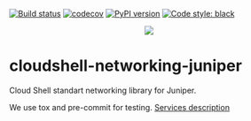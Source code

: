 [![Build status](https://github.com/QualiSystems/cloudshell-networking-juniper/workflows/CI/badge.svg?branch=master)](https://github.com/QualiSystems/cloudshell-networking-juniper/actions?query=branch%3Amaster)
[![codecov](https://codecov.io/gh/QualiSystems/cloudshell-networking-juniper/branch/master/graph/badge.svg)](https://codecov.io/gh/QualiSystems/cloudshell-networking-juniper)
[![PyPI version](https://shields.io/pypi/v/cloudshell-networking-juniper)](https://pypi.org/project/cloudshell-networking-juniper)
[![Code style: black](https://img.shields.io/badge/code%20style-black-000000.svg)](https://github.com/python/black)


<p align="center">
<img src="https://github.com/QualiSystems/devguide_source/raw/master/logo.png"></img>
</p>

# cloudshell-networking-juniper

Cloud Shell standart networking library for Juniper.

We use tox and pre-commit for testing. [Services description](https://github.com/QualiSystems/cloudshell-package-repo-template#description-of-services)
